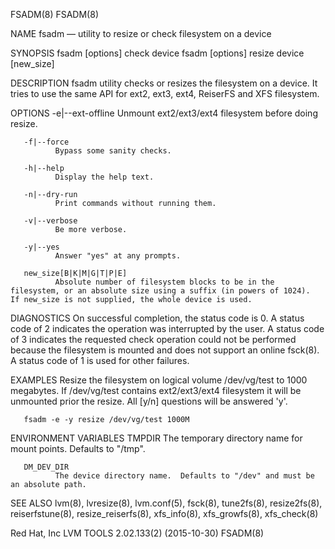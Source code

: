 FSADM(8)                                                                                                                                                                                         FSADM(8)

NAME
       fsadm — utility to resize or check filesystem on a device

SYNOPSIS
       fsadm [options] check device
       fsadm [options] resize device [new_size]

DESCRIPTION
       fsadm utility checks or resizes the filesystem on a device.  It tries to use the same API for ext2, ext3, ext4, ReiserFS and XFS filesystem.

OPTIONS
       -e|--ext-offline
              Unmount ext2/ext3/ext4 filesystem before doing resize.

       -f|--force
              Bypass some sanity checks.

       -h|--help
              Display the help text.

       -n|--dry-run
              Print commands without running them.

       -v|--verbose
              Be more verbose.

       -y|--yes
              Answer "yes" at any prompts.

       new_size[B|K|M|G|T|P|E]
              Absolute number of filesystem blocks to be in the filesystem, or an absolute size using a suffix (in powers of 1024).  If new_size is not supplied, the whole device is used.

DIAGNOSTICS
       On  successful completion, the status code is 0.  A status code of 2 indicates the operation was interrupted by the user.  A status code of 3 indicates the requested check operation could not be
       performed because the filesystem is mounted and does not support an online fsck(8).  A status code of 1 is used for other failures.

EXAMPLES
       Resize the filesystem on logical volume /dev/vg/test to 1000 megabytes.  If /dev/vg/test contains ext2/ext3/ext4 filesystem it will be unmounted prior the resize.  All [y/n]  questions  will  be
       answered 'y'.

       fsadm -e -y resize /dev/vg/test 1000M

ENVIRONMENT VARIABLES
       TMPDIR The temporary directory name for mount points. Defaults to "/tmp".

       DM_DEV_DIR
              The device directory name.  Defaults to "/dev" and must be an absolute path.

SEE ALSO
       lvm(8), lvresize(8), lvm.conf(5), fsck(8), tune2fs(8), resize2fs(8), reiserfstune(8), resize_reiserfs(8), xfs_info(8), xfs_growfs(8), xfs_check(8)

Red Hat, Inc                                                                        LVM TOOLS 2.02.133(2) (2015-10-30)                                                                           FSADM(8)

